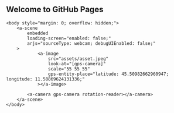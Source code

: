 ## Welcome to GitHub Pages


<!doctype html>
<html>
    <head>
        <meta charset="utf-8" />
        <meta http-equiv="X-UA-Compatible" content="IE=edge" />
        <script src="https://aframe.io/releases/1.0.4/aframe.min.js"></script>
        <script src="https://unpkg.com/aframe-look-at-component@0.8.0/dist/aframe-look-at-component.min.js"></script>
        <script src="https://raw.githack.com/AR-js-org/AR.js/master/aframe/build/aframe-ar-nft.js"></script>
    </head>

    <body style="margin: 0; overflow: hidden;">
        <a-scene
            embedded
            loading-screen="enabled: false;"
            arjs="sourceType: webcam; debugUIEnabled: false;"
        >
                <a-image
                    src="assets/asset.jpeg"
                    look-at="[gps-camera]"
                    scale="55 55 55"
                    gps-entity-place="latitude: 45.50982662960947; longitude: 11.58869624131336;"
                ></a-image>

            <a-camera gps-camera rotation-reader></a-camera>
        </a-scene>
    </body>
</html>
